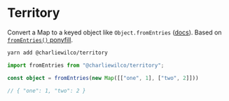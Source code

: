 # Territory

Convert a Map to a keyed object like `Object.fromEntries` ([docs](https://developer.mozilla.org/en-US/docs/Web/JavaScript/Reference/Global_Objects/Object/fromEntries)). Based on [`fromEntries()` ponyfill](https://github.com/feross/fromentries).

```sh
yarn add @charliewilco/territory
```

```ts
import fromEntries from "@charliewilco/territory";

const object = fromEntries(new Map([["one", 1], ["two", 2]]))

// { "one": 1, "two": 2 }
```

